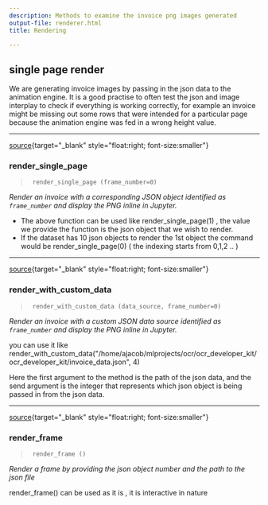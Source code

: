 ```yaml
---
description: Methods to examine the invoice png images generated
output-file: renderer.html
title: Rendering

---
```



<!-- WARNING: THIS FILE WAS AUTOGENERATED! DO NOT EDIT! -->

## single page render
We are generating invoice images by passing in the json data to the animation engine. It is a good practise to often test the json and image interplay to check if everything is working correctly, for example an invoice might be missing out some rows that were intended for a particular page because the animation engine was fed in a wrong height value. 

---

[source](https://github.com/alix559/ocr_developer_kit/blob/main/ocr_developer_kit/renderer.py#L17){target="_blank" style="float:right; font-size:smaller"}

### render_single_page

>      render_single_page (frame_number=0)

*Render an invoice with a corresponding JSON object identified as `frame_number`
and display the PNG inline in Jupyter.*


* The above function can be used like render_single_page(1)  , the value we provide the function is the json object that we wish to render.
* If the dataset has 10 json objects to render the 1st object the command would be render_single_page(0) ( the indexing starts from 0,1,2 .. ) 

---

[source](https://github.com/alix559/ocr_developer_kit/blob/main/ocr_developer_kit/renderer.py#L37){target="_blank" style="float:right; font-size:smaller"}

### render_with_custom_data

>      render_with_custom_data (data_source, frame_number=0)

*Render an invoice with a custom JSON data source identified as `frame_number`
and display the PNG inline in Jupyter.*


you can use it like render_with_custom_data("/home/ajacob/mlprojects/ocr/ocr_developer_kit/ocr_developer_kit/invoice_data.json", 4)

Here the first argument to the method is the path of the json data, and the send argument is the integer that represents which json object is being passed in from the json data.

---

[source](https://github.com/alix559/ocr_developer_kit/blob/main/ocr_developer_kit/renderer.py#L64){target="_blank" style="float:right; font-size:smaller"}

### render_frame

>      render_frame ()

*Render a frame by providing the json object number and the path to the json file*


render_frame() can be used as it is , it is interactive in nature


